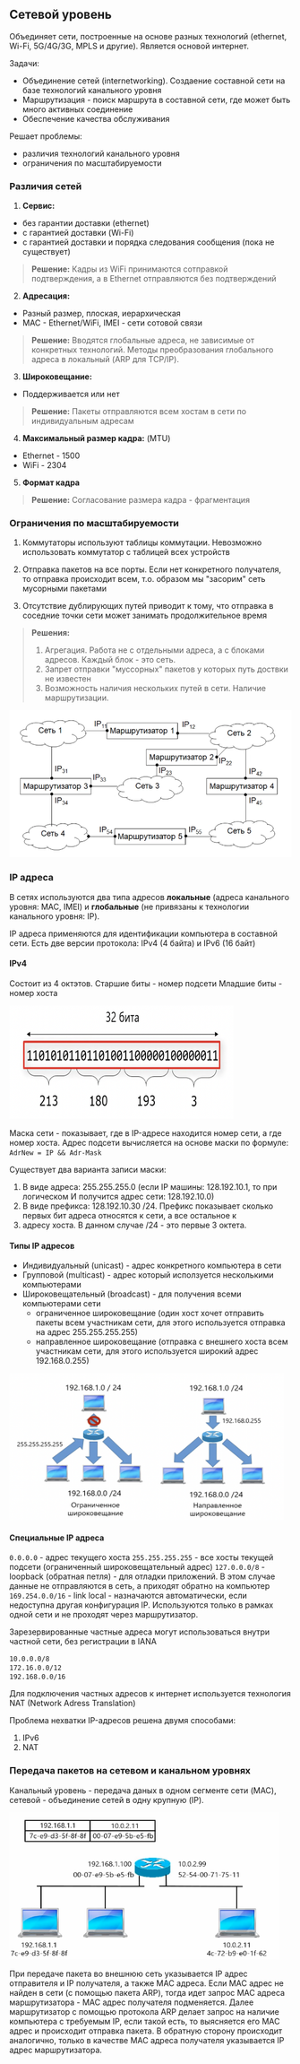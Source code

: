 ## Сетевой уровень

Объединяет сети, построенные на основе разных технологий (ethernet, Wi-Fi, 5G/4G/3G, MPLS и другие). Является основой 
интернет.

Задачи:
- Объединение сетей (internetworking). Создаение составной сети на базе технологий канального уровня
- Маршрутизация - поиск маршрута в составной сети, где может быть много активных соединение
- Обеспечение качества обслуживания

Решает проблемы:
- различия технологий канального уровня
- ограничения по масштабируемости

### Различия сетей

1. **Сервис:**

* без гарантии доставки (ethernet)
* с гарантией доставки (Wi-Fi)
* c гарантией доставки и порядка следования сообщения (пока не существует)
> **Решение:**
> Кадры из WiFi принимаются сотправкой подтверждения, а в Ethernet отправляются без подтверждений

2. **Адресация:**

* Разный размер, плоская, иерархическая
* MAC - Ethernet/WiFi, IMEI - сети сотовой связи
> **Решение:**
> Вводятся глобальные адреса, не зависимые от конкретных технологий.
> Методы преобразования глобального адреса в локальный (ARP для TCP/IP).

3. **Широковещание:**

* Поддерживается или нет
> **Решение:**
> Пакеты отправляются всем хостам в сети по индивидуальным адресам

4. **Максимальный размер кадра:** (MTU)

* Ethernet - 1500
* WiFi - 2304

5. **Формат кадра**

> **Решение:**
> Согласование размера кадра - фрагментация

### Ограничения по масштабируемости

1. Коммутаторы используют таблицы коммутации. Невозможно использовать коммутатор с таблицей всех устройств

2. Отправка пакетов на все порты. Если нет конкретного получателя, то отправка происходит всем, т.о. образом мы 
"засорим" сеть мусорными пакетами

3. Отсутствие дублирующих путей приводит к тому, что отправка в соседние точки сети может занимать продолжительное время

> **Решения:**
> 1. Агрегация. Работа не с отдельными адреса, а с блоками адресов. Каждый блок - это сеть.
> 2. Запрет отправки "муссорных" пакетов у которых путь доствки не известен
> 3. Возможность наличия нескольких путей в сети. Наличие маршрутизации.

<div>
  <img width="547" height="262" src="src/img22.png" alt="">
</div>

### IP адреса
В сетях используются два типа адресов **локальные** (адреса канального уровня: MAC, IMEI) и **глобальные** (не привязаны 
к технологии канального уровня: IP).

IP адреса применяются для идентификации компьютера в составной сети. Есть две версии протокола: IPv4 (4 байта) и IPv6 (16 байт)

#### IPv4
Состоит из 4 октэтов.
Старшие биты - номер подсети
Младшие биты - номер хоста

<div>
  <img width="400" height="202" src="src/img23.png" alt="">
</div>

Маска сети - показывает, где в IP-адресе находится номер сети, а где номер хоста. Адрес подсети вычисляется на основе 
маски по формуле: `AdrNew = IP && Adr-Mask`

Существует два варианта записи маски:
1. В виде адреса: 255.255.255.0 (если IP машины: 128.192.10.1, то при логическом И получится адрес сети: 128.192.10.0)
2. В виде префикса: 128.192.10.30 /24. Префикс показывает сколько первых бит адреса относятся к сети, а все остальное к 
3. адресу хоста. В данном случае /24 - это первые 3 октета.

#### Типы IP адресов

- Индивидуальный (unicast) - адрес конкретного компьютера в сети
- Групповой (multicast) - адрес который исползуется несколькими компьютерами
- Широковещательный (broadcast) - для получения всеми компьютерами сети
    - ограниченное широковещание (один хост хочет отправить пакеты всем участникам сети, для этого используется отправка 
  на адрес 255.255.255.255)
    - направленное широковещание (отправка с внешнего хоста всем участникам сети, для этого используется широкий адрес 
  192.168.0.255)

<div>
  <img width="490" height="262" src="src/img24.png" alt="">
</div>

#### Специальные IP адреса
`0.0.0.0` - адрес текущего хоста
`255.255.255.255` - все хосты текущей подсети (ограниченный широковещательный адрес)
`127.0.0.0/8` - loopback (обратная петля) - для отладки приложений. В этом случае данные не отправляются в сеть, а 
приходят обратно на компьютер
`169.254.0.0/16` - link local - назначаются автоматически, если недоступна другая конфигурация IP. Используются только в 
рамках одной сети и не проходят через маршрутизатор.

Зарезервированные частные адреса могут использоваться внутри частной сети, без регистрации в IANA
```
10.0.0.0/8
172.16.0.0/12
192.168.0.0/16
```
Для подключения частных адресов к интернет используется технология NAT (Network Adress Translation)

Проблема нехватки IP-адресов решена двумя способами:
1. IPv6
2. NAT

### Передача пакетов на сетевом и канальном уровнях

Канальный уровень - передача даных в одном сегменте сети (MAC), сетевой - объединение сетей в одну крупную (IP).

<div>
  <img width="480" height="262" src="src/img33.png" alt="">
</div>

При передаче пакета во внешнюю сеть указывается IP адрес отправителя и IP получателя, а также MAC адреса. Если MAC адрес 
не найден в сети (с помощью пакета ARP), тогда идет запрос MAC адреса маршрутизатора - MAC адрес получателя подменяется. 
Далее маршрутизатор с помощью протокола ARP делает запрос на наличие компьютера с требуемым IP, если такой есть, то 
выясняется его MAC адрес и происходит отправка пакета. В обратную сторону происходит аналогично, только в качестве MAC 
адреса получателя указывается IP адрес маршрутизатора.